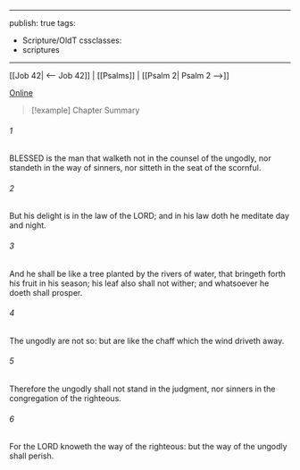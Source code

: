 

---
publish: true
tags:
  - Scripture/OldT
cssclasses:
  - scriptures
---
[[Job 42| <-- Job 42]] | [[Psalms]] | [[Psalm 2| Psalm 2 -->]]

[Online](https://churchofjesuschrist.org/study/scriptures/ot/ps/1?lang=eng)

>[!example] Chapter Summary
>
###### 1
BLESSED is the man that walketh not in the counsel of the ungodly, nor standeth in the way of sinners, nor sitteth in the seat of the scornful.
###### 2
But his delight is in the law of the LORD; and in his law doth he meditate day and night.
###### 3
And he shall be like a tree planted by the rivers of water, that bringeth forth his fruit in his season; his leaf also shall not wither; and whatsoever he doeth shall prosper.
###### 4
The ungodly are not so: but are like the chaff which the wind driveth away.
###### 5
Therefore the ungodly shall not stand in the judgment, nor sinners in the congregation of the righteous.
###### 6
For the LORD knoweth the way of the righteous: but the way of the ungodly shall perish.



